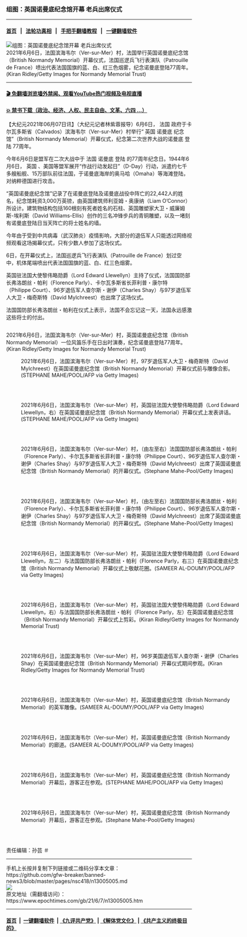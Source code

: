 ### 组图：英国诺曼底纪念馆开幕 老兵出席仪式
------------------------

#### [首页](https://github.com/gfw-breaker/banned-news3/blob/master/README.md) &nbsp;&nbsp;|&nbsp;&nbsp; [法轮功真相](https://github.com/begood0513/basic/blob/master/README.md)  &nbsp;&nbsp;|&nbsp;&nbsp; [手把手翻墙教程](https://github.com/gfw-breaker/guides/wiki)  &nbsp;&nbsp;|&nbsp;&nbsp; [一键翻墙软件](https://github.com/gfw-breaker/nogfw/blob/master/README.md)  



<div><img alt="组图：英国诺曼底纪念馆开幕 老兵出席仪式" class="attachment-djy_600_400 size-djy_600_400 wp-post-image" src="https://i.epochtimes.com/assets/uploads/2021/06/id13005011-GettyImages-1322130153-600x400.jpg"/>
<div class="caption">
 2021年6月6日，法国滨海韦尔（Ver-sur-Mer）村，法国举行英国诺曼底纪念馆（British Normandy Memorial）开幕仪式，法国巡逻兵飞行表演队（Patrouille de France）喷出代表法国国旗的蓝、白、红三色烟雾，纪念诺曼底登陆77周年。(Kiran Ridley/Getty Images for Normandy Memorial Trust)
</div></div><hr/>

#### [ 🎬  免翻墙浏览墙外禁闻、观看YouTube热门视频及电视直播](https://github.com/gfw-breaker/HelloWorld)

#### [ 💥  禁书下载（政治、经济、人权、民主自由、文革、六四 ...）](https://github.com/gfw-breaker/books/blob/master/README.md)

<div><p>
 【大纪元2021年06月07日讯】（大纪元记者林紫蓉报导）6月6日，
 <ok href="https://www.epochtimes.com/gb/tag/%E6%B3%95%E5%9B%BD.html">
  法国
 </ok>
 政府于卡尔瓦多斯省（Calvados）滨海韦尔（Ver-sur-Mer）村举行“
 <ok href="https://www.epochtimes.com/gb/tag/%E8%8B%B1%E5%9B%BD.html">
  英国
 </ok>
 <ok href="https://www.epochtimes.com/gb/tag/%E8%AF%BA%E6%9B%BC%E5%BA%95.html">
  诺曼底
 </ok>
 纪念馆”（British Normandy Memorial）开幕仪式，纪念第二次世界大战的诺曼底
 <ok href="https://www.epochtimes.com/gb/tag/%E7%99%BB%E9%99%86.html">
  登陆
 </ok>
 77周年。
</p>
<p>
 今年6月6日是盟军在二次大战中于
 <ok href="https://www.epochtimes.com/gb/tag/%E6%B3%95%E5%9B%BD.html">
  法国
 </ok>
 <ok href="https://www.epochtimes.com/gb/tag/%E8%AF%BA%E6%9B%BC%E5%BA%95.html">
  诺曼底
 </ok>
 <ok href="https://www.epochtimes.com/gb/tag/%E7%99%BB%E9%99%86.html">
  登陆
 </ok>
 的77周年纪念日。1944年6月6日，
 <ok href="https://www.epochtimes.com/gb/tag/%E8%8B%B1%E5%9B%BD.html">
  英国
 </ok>
 、美国等盟军展开“作战行动发起日”（D-Day）行动，派遣约七千多艘船舰、15万部队前往法国，于诺曼底海岸的奥马哈（Omaha）等海滩登陆，对纳粹德国进行攻击。
</p>
<p>
 “英国诺曼底纪念馆”记录了在诺曼底登陆及诺曼底战役中阵亡的22,442人的姓名，纪念馆耗资3,000万英镑，由英国建筑师利亚姆・奥康纳（Liam O’Connor）所设计。建筑物结构包括160根刻有死者姓名的石柱、英国雕塑家大卫・威廉姆斯-埃利斯（David Williams-Ellis）创作的三名冲锋步兵的青铜雕塑，以及一堵刻有诺曼底登陆日当天阵亡的将士姓名的墙。
</p>
<p>
 今年由于受到中共病毒（武汉肺炎）疫情影响，大部分的退伍军人只能透过网络视频观看这场揭幕仪式，只有少数人参加了这场仪式。
</p>
<p>
 6日，在开幕仪式上，法国巡逻兵飞行表演队（Patrouille de France）划过空中，机体尾端喷出代表法国国旗的蓝、白、红三色烟雾。
</p>
<p>
 英国驻法国大使黎伟略勋爵（Lord Edward Llewellyn）主持了仪式，法国国防部长弗洛朗丝・帕利（Florence Parly）、卡尔瓦多斯省长菲利普・康尔特（Philippe Court）、96岁退伍军人查尔斯・谢伊（Charles Shay）与97岁退伍军人大卫・梅奇斯特（David Mylchreest）也出席了这场仪式。
</p>
<p>
 法国国防部长弗洛朗丝・帕利在仪式上表示，法国不会忘记这一天，法国永远感激这些将士的付出。
</p>
<div class="mceTemp">
</div>
<p>
 <ok href="https://i.epochtimes.com/assets/uploads/2021/06/id13005015-GettyImages-1322070780.jpg">
  <img alt="" class="size-large wp-image-13005015 aligncenter" src="https://i.epochtimes.com/assets/uploads/2021/06/id13005015-GettyImages-1322070780-600x396.jpg"/>
 </ok>
</p>
<p>
 2021年6月6日，法国滨海韦尔（Ver-sur-Mer）村，英国诺曼底纪念馆（British Normandy Memorial）一位风笛乐手在日出时演奏，纪念诺曼底登陆77周年。(Kiran Ridley/Getty Images for Normandy Memorial Trust)
</p>
<figure aria-describedby="caption-attachment-13005014" class="wp-caption aligncenter" id="attachment_13005014" style="width: 600px">
 <ok href="https://i.epochtimes.com/assets/uploads/2021/06/id13005014-GettyImages-1233297030.jpg" target="_blank">
  <img alt="" class="size-large wp-image-13005014" src="https://i.epochtimes.com/assets/uploads/2021/06/id13005014-GettyImages-1233297030-600x400.jpg"/>
 </ok>
 <br/><figcaption class="wp-caption-text" id="caption-attachment-13005014">
  2021年6月6日，法国滨海韦尔（Ver-sur-Mer）村，97岁退伍军人大卫・梅奇斯特（David Mylchreest）在英国诺曼底纪念馆（British Normandy Memorial）开幕仪式前与雕像合影。(STEPHANE MAHE/POOL/AFP via Getty Images)
 </figcaption><br/>
</figure><br/>
<figure aria-describedby="caption-attachment-13005037" class="wp-caption aligncenter" id="attachment_13005037" style="width: 600px">
 <ok href="https://i.epochtimes.com/assets/uploads/2021/06/id13005037-GettyImages-1233297759.jpg" target="_blank">
  <img alt="" class="size-large wp-image-13005037" src="https://i.epochtimes.com/assets/uploads/2021/06/id13005037-GettyImages-1233297759-600x400.jpg"/>
 </ok>
 <br/><figcaption class="wp-caption-text" id="caption-attachment-13005037">
  2021年6月6日，法国滨海韦尔（Ver-sur-Mer）村，英国驻法国大使黎伟略勋爵（Lord Edward Llewellyn，右）在英国诺曼底纪念馆（British Normandy Memorial）开幕仪式上发表讲话。(STEPHANE MAHE/POOL/AFP via Getty Images)
 </figcaption><br/>
</figure><br/>
<figure aria-describedby="caption-attachment-13005036" class="wp-caption aligncenter" id="attachment_13005036" style="width: 600px">
 <ok href="https://i.epochtimes.com/assets/uploads/2021/06/id13005036-GettyImages-1233296892.jpg" target="_blank">
  <img alt="" class="size-large wp-image-13005036" src="https://i.epochtimes.com/assets/uploads/2021/06/id13005036-GettyImages-1233296892-600x400.jpg"/>
 </ok>
 <br/><figcaption class="wp-caption-text" id="caption-attachment-13005036">
  2021年6月6日，法国滨海韦尔（Ver-sur-Mer）村，（由左至右）法国国防部长弗洛朗丝・帕利（Florence Parly）、卡尔瓦多斯省长菲利普・康尔特（Philippe Court）、96岁退伍军人查尔斯・谢伊（Charles Shay）与97岁退伍军人大卫・梅奇斯特（David Mylchreest）出席了英国诺曼底纪念馆（British Normandy Memorial）的开幕仪式。(Stephane Mahe-Pool/Getty Images)
 </figcaption><br/>
</figure><br/>
<figure aria-describedby="caption-attachment-13005038" class="wp-caption aligncenter" id="attachment_13005038" style="width: 600px">
 <ok href="https://i.epochtimes.com/assets/uploads/2021/06/id13005038-GettyImages-1233298669.jpg" target="_blank">
  <img alt="" class="size-large wp-image-13005038" src="https://i.epochtimes.com/assets/uploads/2021/06/id13005038-GettyImages-1233298669-600x400.jpg"/>
 </ok>
 <br/><figcaption class="wp-caption-text" id="caption-attachment-13005038">
  2021年6月6日，法国滨海韦尔（Ver-sur-Mer）村，（由左至右）法国国防部长弗洛朗丝・帕利（Florence Parly）、卡尔瓦多斯省长菲利普・康尔特（Philippe Court）、96岁退伍军人查尔斯・谢伊（Charles Shay）与97岁退伍军人大卫・梅奇斯特（David Mylchreest）出席了英国诺曼底纪念馆（British Normandy Memorial）的开幕仪式。(Stephane Mahe-Pool/Getty Images)
 </figcaption><br/>
</figure><br/>
<figure aria-describedby="caption-attachment-13005039" class="wp-caption aligncenter" id="attachment_13005039" style="width: 600px">
 <ok href="https://i.epochtimes.com/assets/uploads/2021/06/id13005039-GettyImages-1233300307.jpg" target="_blank">
  <img alt="" class="size-large wp-image-13005039" src="https://i.epochtimes.com/assets/uploads/2021/06/id13005039-GettyImages-1233300307-600x400.jpg"/>
 </ok>
 <br/><figcaption class="wp-caption-text" id="caption-attachment-13005039">
  2021年6月6日，法国滨海韦尔（Ver-sur-Mer）村，英国驻法国大使黎伟略勋爵（Lord Edward Llewellyn，左二）与法国国防部长弗洛朗丝・帕利（Florence Parly，右三）在英国诺曼底纪念馆（British Normandy Memorial）开幕仪式上敬献花圈。(SAMEER AL-DOUMY/POOL/AFP via Getty Images)
 </figcaption><br/>
</figure><br/>
<p>
</p>
<figure aria-describedby="caption-attachment-13005041" class="wp-caption aligncenter" id="attachment_13005041" style="width: 600px">
 <ok href="https://i.epochtimes.com/assets/uploads/2021/06/id13005041-GettyImages-1322129923.jpg" target="_blank">
  <img alt="" class="size-large wp-image-13005041" src="https://i.epochtimes.com/assets/uploads/2021/06/id13005041-GettyImages-1322129923-600x400.jpg"/>
 </ok>
 <br/><figcaption class="wp-caption-text" id="caption-attachment-13005041">
  2021年6月6日，法国滨海韦尔（Ver-sur-Mer）村，英国驻法国大使黎伟略勋爵（Lord Edward Llewellyn，右）与法国国防部长弗洛朗丝・帕利（Florence Parly，左）在英国诺曼底纪念馆（British Normandy Memorial）开幕仪式上剪彩。(Kiran Ridley/Getty Images for Normandy Memorial Trust)
 </figcaption><br/>
</figure><br/>
<figure aria-describedby="caption-attachment-13005040" class="wp-caption aligncenter" id="attachment_13005040" style="width: 600px">
 <ok href="https://i.epochtimes.com/assets/uploads/2021/06/id13005040-GettyImages-1322129431.jpg" target="_blank">
  <img alt="" class="size-large wp-image-13005040" src="https://i.epochtimes.com/assets/uploads/2021/06/id13005040-GettyImages-1322129431-600x396.jpg"/>
 </ok>
 <br/><figcaption class="wp-caption-text" id="caption-attachment-13005040">
  2021年6月6日，法国滨海韦尔（Ver-sur-Mer）村，96岁美国退伍军人查尔斯・谢伊（Charles Shay）在英国诺曼底纪念馆（British Normandy Memorial）开幕仪式期间参观。(Kiran Ridley/Getty Images for Normandy Memorial Trust)
 </figcaption><br/>
</figure><br/>
<figure aria-describedby="caption-attachment-13005050" class="wp-caption aligncenter" id="attachment_13005050" style="width: 600px">
 <ok href="https://i.epochtimes.com/assets/uploads/2021/06/id13005050-GettyImages-1233299913.jpg" target="_blank">
  <img alt="" class="size-large wp-image-13005050" src="https://i.epochtimes.com/assets/uploads/2021/06/id13005050-GettyImages-1233299913-600x400.jpg"/>
 </ok>
 <br/><figcaption class="wp-caption-text" id="caption-attachment-13005050">
  2021年6月6日，法国滨海韦尔（Ver-sur-Mer）村，英国诺曼底纪念馆（British Normandy Memorial）的英军雕像。(SAMEER AL-DOUMY/POOL/AFP via Getty Images)
 </figcaption><br/>
</figure><br/>
<figure aria-describedby="caption-attachment-13005051" class="wp-caption aligncenter" id="attachment_13005051" style="width: 600px">
 <ok href="https://i.epochtimes.com/assets/uploads/2021/06/id13005051-GettyImages-1233305275.jpg" target="_blank">
  <img alt="" class="size-large wp-image-13005051" src="https://i.epochtimes.com/assets/uploads/2021/06/id13005051-GettyImages-1233305275-600x400.jpg"/>
 </ok>
 <br/><figcaption class="wp-caption-text" id="caption-attachment-13005051">
  2021年6月6日，法国滨海韦尔（Ver-sur-Mer）村，英国诺曼底纪念馆（British Normandy Memorial）的廊道。(SAMEER AL-DOUMY/POOL/AFP via Getty Images)
 </figcaption><br/>
</figure><br/>
<figure aria-describedby="caption-attachment-13005052" class="wp-caption aligncenter" id="attachment_13005052" style="width: 600px">
 <ok href="https://i.epochtimes.com/assets/uploads/2021/06/id13005052-GettyImages-1233298612.jpg" target="_blank">
  <img alt="" class="size-large wp-image-13005052" src="https://i.epochtimes.com/assets/uploads/2021/06/id13005052-GettyImages-1233298612-600x399.jpg"/>
 </ok>
 <br/><figcaption class="wp-caption-text" id="caption-attachment-13005052">
  2021年6月6日，法国滨海韦尔（Ver-sur-Mer）村，英国诺曼底纪念馆（British Normandy Memorial）开幕后，游客正在参观。(STEPHANE MAHE/POOL/AFP via Getty Images)
 </figcaption><br/>
</figure><br/>
<figure aria-describedby="caption-attachment-13005055" class="wp-caption aligncenter" id="attachment_13005055" style="width: 600px">
 <ok href="https://i.epochtimes.com/assets/uploads/2021/06/id13005055-GettyImages-1233298758.jpg" target="_blank">
  <img alt="" class="size-large wp-image-13005055" src="https://i.epochtimes.com/assets/uploads/2021/06/id13005055-GettyImages-1233298758-600x400.jpg"/>
 </ok>
 <br/><figcaption class="wp-caption-text" id="caption-attachment-13005055">
  2021年6月6日，法国滨海韦尔（Ver-sur-Mer）村，英国诺曼底纪念馆（British Normandy Memorial）开幕后，游客正在参观。(Stephane Mahe-Pool/Getty Images)
 </figcaption><br/>
</figure><br/>
<p>
 责任编辑：孙芸 ＃
</p>
</div>
<hr/>
手机上长按并复制下列链接或二维码分享本文章：<br/>
https://github.com/gfw-breaker/banned-news3/blob/master/pages/nsc418/n13005005.md <br/>
<a href='https://github.com/gfw-breaker/banned-news3/blob/master/pages/nsc418/n13005005.md'><img src='https://github.com/gfw-breaker/banned-news3/blob/master/pages/nsc418/n13005005.md.png'/></a> <br/>
原文地址（需翻墙访问）：https://www.epochtimes.com/gb/21/6/7/n13005005.htm


------------------------
#### [首页](https://github.com/gfw-breaker/banned-news3/blob/master/README.md) &nbsp;|&nbsp; [一键翻墙软件](https://github.com/gfw-breaker/nogfw/blob/master/README.md) &nbsp;| [《九评共产党》](https://github.com/gfw-breaker/9ping.md/blob/master/README.md#九评之一评共产党是什么) | [《解体党文化》](https://github.com/gfw-breaker/jtdwh.md/blob/master/README.md) | [《共产主义的终极目的》](https://github.com/gfw-breaker/gczydzjmd.md/blob/master/README.md)


<img src='http://gfw-breaker.win/banned-news3/pages/nsc418/n13005005.md' width='0px' height='0px'/>